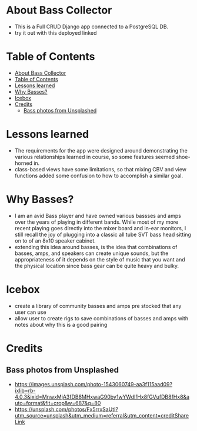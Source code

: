 # About Bass Collector
- This is a Full CRUD Django app connected to a PostgreSQL DB.
- try it out with this deployed linked


# Table of Contents
- [About Bass Collector](#about-bass-collector)
- [Table of Contents](#table-of-contents)
- [Lessons learned](#lessons-learned)
- [Why Basses?](#why-basses)
- [Icebox](#icebox)
- [Credits](#credits)
  - [Bass photos from Unsplashed](#bass-photos-from-unsplashed)

# Lessons learned
- The requirements for the app were designed around demonstrating the various relationships learned in course, so some features seemed shoe-horned in.
- class-based views have some limitations, so that mixing CBV and view functions added some confusion to how to accomplish a similar goal.


# Why Basses?
- I am an avid Bass player and have owned various bassses and amps over the years of playing in different bands.   While most of my more recent playing goes directly into the mixer board and in-ear monitors, I still recall the joy of plugging into a classic all tube SVT bass head sitting on to of an 8x10 speaker cabinet.
- extending this idea around basses, is the idea that combinations of basses, amps, and speakers can create unique sounds, but the appropriateness of it depends on the style of music that you want and the physical location since bass gear can be quite heavy and bulky.

# Icebox
  - create a library of community basses and amps pre stocked that any user can use
  - allow user to create rigs to save combinations of basses and amps with notes about why this is a good pairing
  
# Credits
  ## Bass photos from Unsplashed
  - https://images.unsplash.com/photo-1543060749-aa3f115aad09?ixlib=rb-4.0.3&ixid=MnwxMjA3fDB8MHxwaG90by1wYWdlfHx8fGVufDB8fHx8&auto=format&fit=crop&w=687&q=80
  - https://unsplash.com/photos/Fx5rrxSaUtI?utm_source=unsplash&utm_medium=referral&utm_content=creditShareLink